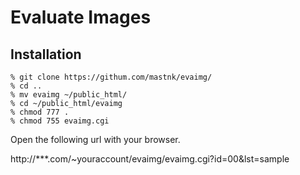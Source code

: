 # Evaluate Images

## Installation

```
% git clone https://githum.com/mastnk/evaimg/
% cd ..
% mv evaimg ~/public_html/
% cd ~/public_html/evaimg
% chmod 777 .
% chmod 755 evaimg.cgi
```

Open the following url with your browser.

http://***.com/~youraccount/evaimg/evaimg.cgi?id=00&lst=sample

